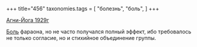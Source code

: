 +++
title="456"
taxonomies.tags = [
 "болезнь",
 "боль",
]
+++

[Агни-Йога 1929г](/agni/1929)

[Боль](/tags/болезнь) фараона, но не часто получался полный эффект, ибо требовалось не только согласие, но и стихийное объединение группы.